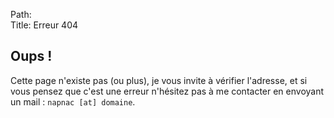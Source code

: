 Path:  
Title: Erreur 404  

## Oups !

Cette page n'existe pas (ou plus), je vous invite à vérifier l'adresse, et si vous pensez que c'est une erreur n'hésitez pas à me contacter en envoyant un mail : `napnac [at] domaine`.
